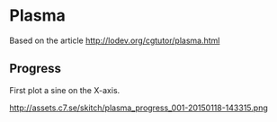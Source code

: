 # Plasma

Based on the article <http://lodev.org/cgtutor/plasma.html>

## Progress

First plot a sine on the X-axis.

<http://assets.c7.se/skitch/plasma_progress_001-20150118-143315.png>
